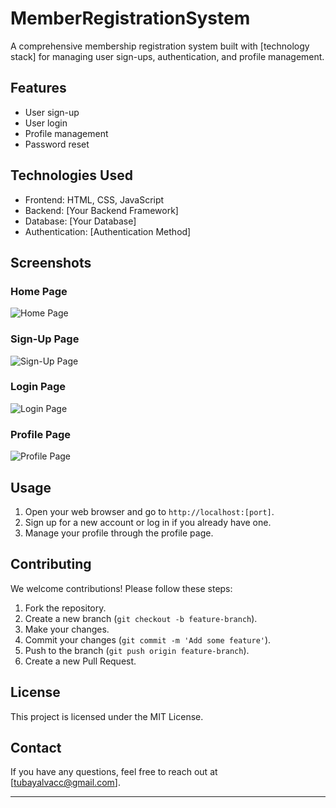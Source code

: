 # MemberRegistrationSystem
A comprehensive membership registration system built with [technology stack] for managing user sign-ups, authentication, and profile management.


## Features

- User sign-up
- User login
- Profile management
- Password reset

## Technologies Used

- Frontend: HTML, CSS, JavaScript
- Backend: [Your Backend Framework]
- Database: [Your Database]
- Authentication: [Authentication Method]

## Screenshots

### Home Page
![Home Page]( <img width="1230" alt="home_page" src="https://github.com/user-attachments/assets/824e3418-7012-4b96-9314-066d67c87cde">)

### Sign-Up Page
![Sign-Up Page](<img width="1230" alt="sign_up_page" src="https://github.com/user-attachments/assets/bcc2ea2f-ca47-481d-9bdd-ae8c39397e10">)

### Login Page
![Login Page](<img width="1230" alt="login_page" src="https://github.com/user-attachments/assets/50a015b1-f766-4389-97e6-6a0c6139f6f6">)

### Profile Page
![Profile Page](<img width="1230" alt="profile_page" src="https://github.com/user-attachments/assets/119fe01e-4447-4fc3-88d3-cbee6d50f70f">)


## Usage

1. Open your web browser and go to `http://localhost:[port]`.
2. Sign up for a new account or log in if you already have one.
3. Manage your profile through the profile page.

## Contributing

We welcome contributions! Please follow these steps:

1. Fork the repository.
2. Create a new branch (`git checkout -b feature-branch`).
3. Make your changes.
4. Commit your changes (`git commit -m 'Add some feature'`).
5. Push to the branch (`git push origin feature-branch`).
6. Create a new Pull Request.

## License

This project is licensed under the MIT License.

## Contact

If you have any questions, feel free to reach out at [tubayalvacc@gmail.com].

---

